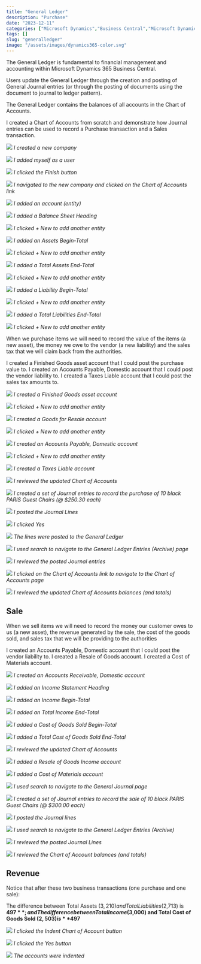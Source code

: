 ```yaml
---
title: "General Ledger"
description: "Purchase"
date: "2023-12-11"
categories: ["Microsoft Dynamics","Business Central","Microsoft Dynamics"]
tags: []
slug: "generalledger"
image: "/assets/images/dynamics365-color.svg"
---
```




The General Ledger is fundamental to financial management and accounting within Microsoft Dynamics 365 Business Central.

Users update the General Ledger through the creation and posting of General Journal entries (or through the posting of documents using the document to journal to ledger pattern).

The General Ledger contains the balances of all accounts in the Chart of Accounts.

I created a Chart of Accounts from scratch and demonstrate how Journal entries can be used to record a Purchase transaction and a Sales transaction.

![](/assets/images/generalledger/screen-shot-2023-12-11-at-9.07.53-am-1279x735.png)
*I created a new company*

![](/assets/images/generalledger/screen-shot-2023-12-11-at-9.08.10-am-1281x735.png)
*I added myself as a user*

![](/assets/images/generalledger/screen-shot-2023-12-11-at-9.08.18-am-1279x733.png)
*I clicked the Finish button*

![](/assets/images/generalledger/screen-shot-2023-12-11-at-9.28.24-am-1280x734.png)
*I navigated to the new company and clicked on the Chart of Accounts link*

![](/assets/images/generalledger/screen-shot-2023-12-11-at-9.51.18-am-1283x297.png)
*I added an account (entity)*

![](/assets/images/generalledger/screen-shot-2023-12-11-at-9.53.05-am-1277x735.png)
*I added a Balance Sheet Heading*

![](/assets/images/generalledger/screen-shot-2023-12-11-at-9.53.23-am-1281x383.png)
*I clicked + New to add another entity*

![](/assets/images/generalledger/screen-shot-2023-12-11-at-9.55.06-am-1279x733.png)
*I added an Assets Begin-Total*

![](/assets/images/generalledger/screen-shot-2023-12-11-at-9.55.40-am-1281x364.png)
*I clicked + New to add another entity*

![](/assets/images/generalledger/screen-shot-2023-12-11-at-10.01.34-am-1284x735.png)
*I added a Total Assets End-Total*

![](/assets/images/generalledger/screen-shot-2023-12-11-at-10.01.56-am-1281x392.png)
*I clicked + New to add another entity*

![](/assets/images/generalledger/screen-shot-2023-12-11-at-10.03.58-am-1281x736.png)
*I added a Liability Begin-Total*

![](/assets/images/generalledger/screen-shot-2023-12-11-at-10.04.12-am-1281x363.png)
*I clicked + New to add another entity*

![](/assets/images/generalledger/screen-shot-2023-12-11-at-10.05.55-am-1280x733.png)
*I added a Total Liabilities End-Total*

![](/assets/images/generalledger/screen-shot-2023-12-11-at-10.06.16-am-1283x435.png)
*I clicked + New to add another entity*


When we purchase items we will need to record the value of the items (a new asset), the money we owe to the vendor (a new liability) and the sales tax that we will claim back from the authorities.

I created a Finished Goods asset account that I could post the purchase value to.
I created an Accounts Payable, Domestic account that I could post the vendor liability to.
I created a Taxes Liable account that I could post the sales tax amounts to.

![](/assets/images/generalledger/screen-shot-2023-12-11-at-10.10.32-am-1281x736.png)
*I created a Finished Goods asset account*

![](/assets/images/generalledger/screen-shot-2023-12-11-at-10.11.48-am-1282x456.png)
*I clicked + New to add another entity*

![](/assets/images/generalledger/screen-shot-2023-12-11-at-10.13.55-am-1280x736.png)
*I created a Goods for Resale account*

![](/assets/images/generalledger/screen-shot-2023-12-11-at-10.14.12-am-1282x480.png)
*I clicked + New to add another entity*

![](/assets/images/generalledger/screen-shot-2023-12-11-at-10.15.45-am-1279x734.png)
*I created an Accounts Payable, Domestic account*

![](/assets/images/generalledger/screen-shot-2023-12-11-at-10.16.08-am-1281x513.png)
*I clicked + New to add another entity*

![](/assets/images/generalledger/screen-shot-2023-12-11-at-10.18.31-am-1279x733.png)
*I created a Taxes Liable account*

![](/assets/images/generalledger/screen-shot-2023-12-11-at-10.19.06-am-1281x544.png)
*I reviewed the updated Chart of Accounts*

![](/assets/images/generalledger/screen-shot-2023-12-11-at-10.32.52-am-1282x735.png)
*I created a set of Journal entries to record the purchase of 10 black PARIS Guest Chairs (@ $250.30 each)*

![](/assets/images/generalledger/screen-shot-2023-12-11-at-10.35.40-am-1281x455.png)
*I posted the Journal Lines*

![](/assets/images/generalledger/screen-shot-2023-12-11-at-10.36.35-am-1282x733.png)
*I clicked Yes*

![](/assets/images/generalledger/screen-shot-2023-12-11-at-10.37.00-am-1279x732.png)
*The lines were posted to the General Ledger*

![](/assets/images/generalledger/screen-shot-2023-12-11-at-10.39.27-am-1283x510.png)
*I used search to navigate to the General Ledger Entries (Archive) page*

![](/assets/images/generalledger/screen-shot-2023-12-11-at-10.38.36-am-1280x733.png)
*I reviewed the posted Journal entries*

![](/assets/images/generalledger/screen-shot-2023-12-11-at-10.39.53-am-1281x371.png)
*I clicked on the Chart of Accounts link to navigate to the Chart of Accounts page*

![](/assets/images/generalledger/screen-shot-2023-12-11-at-10.40.35-am-1280x735.png)
*I reviewed the updated Chart of Accounts balances (and totals)*


## Sale

When we sell items we will need to record the money our customer owes to us (a new asset), the revenue generated by the sale, the cost of the goods sold, and sales tax that we will be providing to the authorities

I created an Accounts Payable, Domestic account that I could post the vendor liability to.
I created a Resale of Goods account.
I created a Cost of Materials account.

![](/assets/images/generalledger/screen-shot-2023-12-11-at-11.11.20-am-1278x736.png)
*I created an Accounts Receivable, Domestic account*

![](/assets/images/generalledger/screen-shot-2023-12-11-at-11.13.58-am-1282x735.png)
*I added an Income Statement Heading*

![](/assets/images/generalledger/screen-shot-2023-12-11-at-11.24.41-am-1281x735.png)
*I added an Income Begin-Total*

![](/assets/images/generalledger/screen-shot-2023-12-11-at-11.26.02-am-1281x737.png)
*I added an Total Income End-Total*

![](/assets/images/generalledger/screen-shot-2023-12-11-at-11.27.49-am-1278x735.png)
*I added a Cost of Goods Sold Begin-Total*

![](/assets/images/generalledger/screen-shot-2023-12-11-at-11.29.20-am-1279x738.png)
*I added a Total Cost of Goods Sold End-Total*

![](/assets/images/generalledger/screen-shot-2023-12-11-at-11.30.52-am-1279x767.png)
*I reviewed the updated Chart of Accounts*

![](/assets/images/generalledger/screen-shot-2023-12-11-at-11.31.59-am-1280x768.png)
*I added a Resale of Goods Income account*

![](/assets/images/generalledger/screen-shot-2023-12-11-at-11.33.06-am-1279x767.png)
*I added a Cost of Materials account*

![](/assets/images/generalledger/screen-shot-2023-12-11-at-11.34.42-am-1281x320.png)
*I used search to navigate to the General Journal page*

![](/assets/images/generalledger/screen-shot-2023-12-11-at-11.52.35-am-1277x755.png)
*I created a set of Journal entries to record the sale of 10 black PARIS Guest Chairs (@ $300.00 each)*

![](/assets/images/generalledger/screen-shot-2023-12-11-at-11.53.10-am-1281x756.png)
*I posted the Journal lines*

![](/assets/images/generalledger/screen-shot-2023-12-11-at-11.54.45-am-1280x693.png)
*I used search to navigate to the General Ledger Entries (Archive)*

![](/assets/images/generalledger/screen-shot-2023-12-11-at-11.55.26-am-1279x773.png)
*I reviewed the posted Journal Lines*

![](/assets/images/generalledger/screen-shot-2023-12-11-at-11.56.40-am-1281x897.png)
*I reviewed the Chart of Account balances (and totals)*


## Revenue

Notice that after these two business transactions (one purchase and one sale):

The difference between Total Assets ($3,210) and Total Liabilities ($2,713) is **$497**; and
The difference between Total Income ($3,000) and Total Cost of Goods Sold ($2,503) is **$497**

![](/assets/images/generalledger/screen-shot-2023-12-11-at-12.16.16-pm-1282x897.png)
*I clicked the Indent Chart of Account button*

![](/assets/images/generalledger/screen-shot-2023-12-11-at-12.16.31-pm-1280x897.png)
*I clicked the Yes button*

![](/assets/images/generalledger/screen-shot-2023-12-11-at-12.17.09-pm-1279x896.png)
*The accounts were indented*